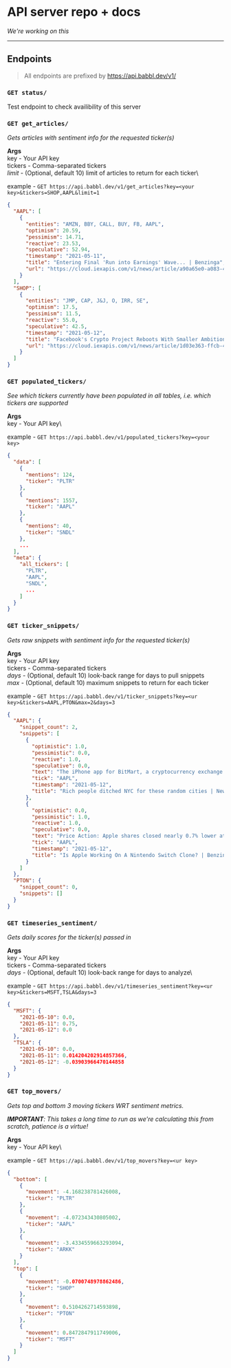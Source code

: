 # API server repo + docs

*We're working on this*

---

## Endpoints

> All endpoints are prefixed by https://api.babbl.dev/v1/

### `GET status/`
Test endpoint to check availibility of this server

### `GET get_articles/`
*Gets articles with sentiment info for the requested ticker(s)*

**Args**\
key - Your API key\
tickers - Comma-separated tickers\
*limit* - (Optional, default 10) limit of articles to return for each ticker\

example - `GET https://api.babbl.dev/v1/get_articles?key=<your key>&tickers=SHOP,AAPL&limit=1`
```json
{
  "AAPL": [
    {
      "entities": "AMZN, BBY, CALL, BUY, FB, AAPL",
      "optimism": 20.59,
      "pessimism": 14.71,
      "reactive": 23.53,
      "speculative": 52.94,
      "timestamp": "2021-05-11",
      "title": "Entering Final 'Run into Earnings' Wave... | Benzinga",
      "url": "https://cloud.iexapis.com/v1/news/article/a90a65e0-a083-4bae-8d30-57a792af3b0e"
    }
  ],
  "SHOP": [
    {
      "entities": "JMP, CAP, J&J, O, IRR, SE",
      "optimism": 17.5,
      "pessimism": 11.5,
      "reactive": 55.0,
      "speculative": 42.5,
      "timestamp": "2021-05-12",
      "title": "Facebook's Crypto Project Reboots With Smaller Ambitions | Yahoo Finance",
      "url": "https://cloud.iexapis.com/v1/news/article/1d03e363-ffcb-46ec-9710-5c5de3d01714"
    }
  ]
}
```

### `GET populated_tickers/`
*See which tickers currently have been populated in all tables, i.e. which tickers are supported*

**Args**\
key - Your API key\

example - `GET https://api.babbl.dev/v1/populated_tickers?key=<your key>`
```json
{
  "data": [
    {
      "mentions": 124,
      "ticker": "PLTR"
    },
    {
      "mentions": 1557,
      "ticker": "AAPL"
    },
    {
      "mentions": 40,
      "ticker": "SNDL"
    },
    ...
  ],
  "meta": {
    "all_tickers": [
      "PLTR",
      "AAPL",
      "SNDL",
      ...
    ]
  }
}
```

### `GET ticker_snippets/`
*Gets raw snippets with sentiment info for the requested ticker(s)*

**Args**\
key - Your API key\
tickers - Comma-separated tickers\
*days* - (Optional, default 10) look-back range for days to pull snippets\
*max* - (Optional, default 10) maximum snippets to return for each ticker

example - `GET https://api.babbl.dev/v1/ticker_snippets?key=<ur key>&tickers=AAPL,PTON&max=2&days=3`
```json
{
  "AAPL": {
    "snippet_count": 2,
    "snippets": [
      {
        "optimistic": 1.0,
        "pessimistic": 0.0,
        "reactive": 1.0,
        "speculative": 0.0,
        "text": "The iPhone app for BitMart, a cryptocurrency exchange associated with quick listing of meme coins such as Shiba Inu (SHIB) and SafeMoon (SAFEMOON), gained ground on Apple Inc\u2019s (NASDAQ:AAPL) App Store",
        "tick": "AAPL",
        "timestamp": "2021-05-12",
        "title": "Rich people ditched NYC for these random cities | New York Post"
      },
      {
        "optimistic": 0.0,
        "pessimistic": 1.0,
        "reactive": 1.0,
        "speculative": 0.0,
        "text": "Price Action: Apple shares closed nearly 0.7% lower at $125.91 in Tuesday\u2019s regular trading and fell 0.15% in the after-hours session.",
        "tick": "AAPL",
        "timestamp": "2021-05-12",
        "title": "Is Apple Working On A Nintendo Switch Clone? | Benzinga"
      }
    ]
  },
  "PTON": {
    "snippet_count": 0,
    "snippets": []
  }
}
```

### `GET timeseries_sentiment/`
*Gets daily scores for the ticker(s) passed in*

**Args**\
key - Your API key\
tickers - Comma-separated tickers\
*days* - (Optional, default 10) look-back range for days to analyze\

example - `GET https://api.babbl.dev/v1/timeseries_sentiment?key=<ur key>&tickers=MSFT,TSLA&days=3`
```json
{
  "MSFT": {
    "2021-05-10": 0.0,
    "2021-05-11": 0.75,
    "2021-05-12": 0.0
  },
  "TSLA": {
    "2021-05-10": 0.0,
    "2021-05-11": 0.014204202914857366,
    "2021-05-12": -0.03903966470144858
  }
}
```


### `GET top_movers/`
*Gets top and bottom 3 moving tickers WRT sentiment metrics.*

*__IMPORTANT__: This takes a long time to run as we're calculating this from scratch, patience is a virtue!*

**Args**\
key - Your API key\

example - `GET https://api.babbl.dev/v1/top_movers?key=<ur key>`
```json
{
  "bottom": [
    {
      "movement": -4.168238781426008,
      "ticker": "PLTR"
    },
    {
      "movement": -4.072343430805002,
      "ticker": "AAPL"
    },
    {
      "movement": -3.4334559663293094,
      "ticker": "ARKK"
    }
  ],
  "top": [
    {
      "movement": -0.0700748978862486,
      "ticker": "SHOP"
    },
    {
      "movement": 0.5104262714593898,
      "ticker": "PTON"
    },
    {
      "movement": 0.8472847911749006,
      "ticker": "MSFT"
    }
  ]
}
```
